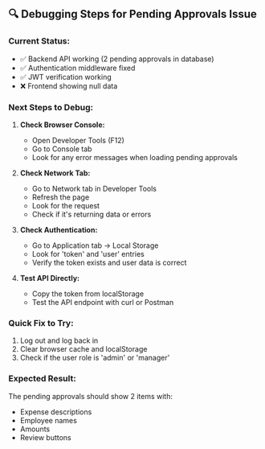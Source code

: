 
## 🔍 **Debugging Steps for Pending Approvals Issue**

### **Current Status:**
- ✅ Backend API working (2 pending approvals in database)
- ✅ Authentication middleware fixed
- ✅ JWT verification working
- ❌ Frontend showing null data

### **Next Steps to Debug:**

1. **Check Browser Console:**
   - Open Developer Tools (F12)
   - Go to Console tab
   - Look for any error messages when loading pending approvals

2. **Check Network Tab:**
   - Go to Network tab in Developer Tools
   - Refresh the page
   - Look for the  request
   - Check if it's returning data or errors

3. **Check Authentication:**
   - Go to Application tab → Local Storage
   - Look for 'token' and 'user' entries
   - Verify the token exists and user data is correct

4. **Test API Directly:**
   - Copy the token from localStorage
   - Test the API endpoint with curl or Postman

### **Quick Fix to Try:**
1. Log out and log back in
2. Clear browser cache and localStorage
3. Check if the user role is 'admin' or 'manager'

### **Expected Result:**
The pending approvals should show 2 items with:
- Expense descriptions
- Employee names  
- Amounts
- Review buttons

